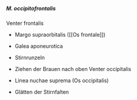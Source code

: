 ---
---
##### M. occipitofrontalis
Venter frontalis
*   Margo supraorbitalis ([[Os frontale]])
*   Galea aponeurotica
*   Stirnrunzeln
*   Ziehen der Brauen nach oben
Venter occipitalis
*   Linea nuchae suprema (Os occipitalis)
    
*   Glätten der Stirnfalten